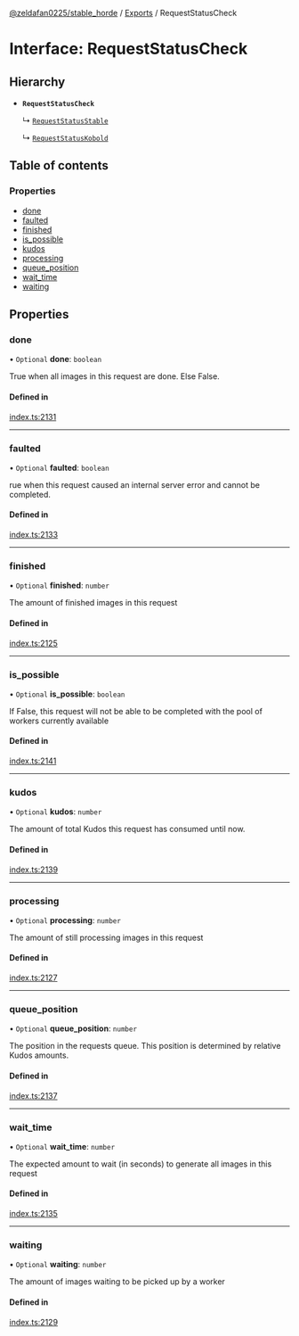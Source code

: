 [@zeldafan0225/stable_horde](../README.md) / [Exports](../modules.md) / RequestStatusCheck

# Interface: RequestStatusCheck

## Hierarchy

- **`RequestStatusCheck`**

  ↳ [`RequestStatusStable`](RequestStatusStable.md)

  ↳ [`RequestStatusKobold`](RequestStatusKobold.md)

## Table of contents

### Properties

- [done](RequestStatusCheck.md#done)
- [faulted](RequestStatusCheck.md#faulted)
- [finished](RequestStatusCheck.md#finished)
- [is\_possible](RequestStatusCheck.md#is_possible)
- [kudos](RequestStatusCheck.md#kudos)
- [processing](RequestStatusCheck.md#processing)
- [queue\_position](RequestStatusCheck.md#queue_position)
- [wait\_time](RequestStatusCheck.md#wait_time)
- [waiting](RequestStatusCheck.md#waiting)

## Properties

### done

• `Optional` **done**: `boolean`

True when all images in this request are done. Else False.

#### Defined in

[index.ts:2131](https://github.com/ZeldaFan0225/stable_horde/blob/9241243/index.ts#L2131)

___

### faulted

• `Optional` **faulted**: `boolean`

rue when this request caused an internal server error and cannot be completed.

#### Defined in

[index.ts:2133](https://github.com/ZeldaFan0225/stable_horde/blob/9241243/index.ts#L2133)

___

### finished

• `Optional` **finished**: `number`

The amount of finished images in this request

#### Defined in

[index.ts:2125](https://github.com/ZeldaFan0225/stable_horde/blob/9241243/index.ts#L2125)

___

### is\_possible

• `Optional` **is\_possible**: `boolean`

If False, this request will not be able to be completed with the pool of workers currently available

#### Defined in

[index.ts:2141](https://github.com/ZeldaFan0225/stable_horde/blob/9241243/index.ts#L2141)

___

### kudos

• `Optional` **kudos**: `number`

The amount of total Kudos this request has consumed until now.

#### Defined in

[index.ts:2139](https://github.com/ZeldaFan0225/stable_horde/blob/9241243/index.ts#L2139)

___

### processing

• `Optional` **processing**: `number`

The amount of still processing images in this request

#### Defined in

[index.ts:2127](https://github.com/ZeldaFan0225/stable_horde/blob/9241243/index.ts#L2127)

___

### queue\_position

• `Optional` **queue\_position**: `number`

The position in the requests queue. This position is determined by relative Kudos amounts.

#### Defined in

[index.ts:2137](https://github.com/ZeldaFan0225/stable_horde/blob/9241243/index.ts#L2137)

___

### wait\_time

• `Optional` **wait\_time**: `number`

The expected amount to wait (in seconds) to generate all images in this request

#### Defined in

[index.ts:2135](https://github.com/ZeldaFan0225/stable_horde/blob/9241243/index.ts#L2135)

___

### waiting

• `Optional` **waiting**: `number`

The amount of images waiting to be picked up by a worker

#### Defined in

[index.ts:2129](https://github.com/ZeldaFan0225/stable_horde/blob/9241243/index.ts#L2129)
